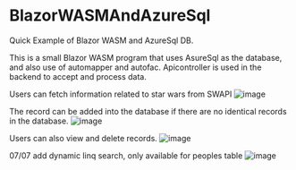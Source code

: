 # BlazorWASMAndAzureSql
Quick Example of Blazor WASM and AzureSql DB.

This is a small Blazor WASM program that uses AsureSql as the database, and also use of automapper and autofac.
Apicontroller is used in the backend to accept and process data.

Users can fetch information related to star wars from SWAPI
![image](https://user-images.githubusercontent.com/54047263/174667067-3310d0d4-9d97-4b75-a3db-a87746b35c43.png)

The record can be added into the database if there are no identical records in the database.
![image](https://user-images.githubusercontent.com/54047263/174667344-e6afdd91-3ebb-43ab-949a-2b6d01e8ad09.png)

Users can also view and delete records.
![image](https://user-images.githubusercontent.com/54047263/174667718-b83fdefa-5d69-441a-bfc9-87626103f938.png)

07/07 add dynamic linq search, only available for peoples table
![image](https://user-images.githubusercontent.com/54047263/177852319-24ca0407-44f3-465c-acb0-79a7c909e132.png)
